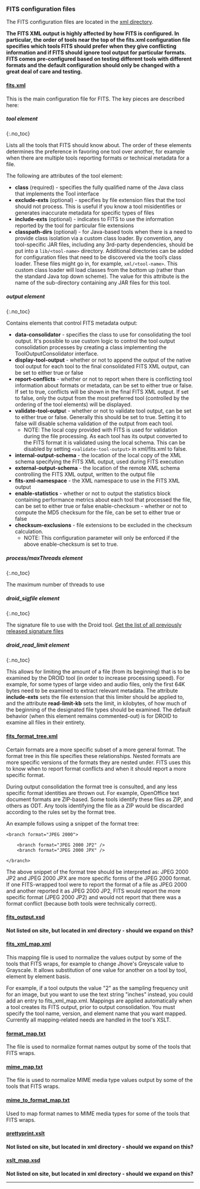 ### FITS configuration files

The FITS configuration files are located in the [xml directory](https://github.com/harvard-lts/fits/tree/dev/xml).

**The FITS XML output is highly affected by how FITS is configured. In particular, the order of tools near the top of the fits.xml configuration file specifies which tools FITS should prefer when they give conflicting information and if FITS should ignore tool output for particular formats. FITS comes pre-configured based on testing different tools with different formats and the default configuration should only be changed with a great deal of care and testing.**

#### [fits.xml](https://github.com/harvard-lts/fits/blob/dev/xml/fits.xml)
This is the main configuration file for FITS. The key pieces are described here:

##### tool element
{:.no_toc}

Lists all the tools that FITS should know about. The order of these elements determines the preference in favoring one tool over another, for example when there are multiple tools reporting formats or technical metadata for a file.

The following are attributes of the tool element:
- **class** (required) - specifies the fully qualified name of the Java class that implements the Tool interface
- **exclude-exts** (optional) - specifies by file extension files that the tool should not process. This is useful if you know a tool misidentifies or generates inaccurate metadata for specific types of files
- **include-exts** (optional) - indicates to FITS to use the information reported by the tool for particular file extensions
- **classpath-dirs** (optional) - for Java-based tools when there is a need to provide class isolation via a custom class loader. By convention, any tool-specific JAR files, including any 3rd-party dependencies, should be put into a ```lib/<tool-name>``` directory. Additional directories can be added for configuration files that need to be discovered via the tool’s class loader. These files might go in, for example, ```xml/<tool-name>```. This custom class loader will load classes from the bottom up (rather than the standard Java top down scheme). The value for this attribute is the name of the sub-directory containing any JAR files for this tool.

##### output element
{:.no_toc}

Contains elements that control FITS metadata output:
- **data-consolidator** - specifies the class to use for consolidating the tool output. It's possible to use custom logic to control the tool output consolidation processes by creating a class implementing the ToolOutputConsolidator interface.
- **display-tool-output** - whether or not to append the output of the native tool output for each tool to the final consolidated FITS XML output, can be set to either true or false
- **report-conflicts** - whether or not to report when there is conflicting tool information about formats or metadata, can be set to either true or false. If set to true, conflicts will be shown in the final FITS XML output. If set to false, only the output from the most preferred tool (controlled by the ordering of the tool elements) will be displayed.
- **validate-tool-outpu**t - whether or not to validate tool output, can be set to either true or false. Generally this should be set to true. Setting it to false will disable schema validation of the output from each tool.
  - NOTE: The local copy provided with FITS is used for validation during the file processing. As each tool has its output converted to the FITS format it is validated using the local schema. This can be disabled by setting ```<validate-tool-output>``` in xml/fits.xml to false. 
- **internal-output-schema** - the location of the local copy of the XML schema specifying the FITS XML output, used during FITS execution
- **external-output-schema** - the location of the remote XML schema controlling the FITS XML output, written to the output file
- **fits-xml-namespace** - the XML namespace to use in the FITS XML output
- **enable-statistics** - whether or not to output the statistics block containing performance metrics about each tool that processed the file, can be set to either true or false enable-checksum - whether or not to compute the MD5 checksum for the file, can be set to either true or false
- **checksum­-exclusions** - ­file extensions to be excluded in the checksum calculation.
  - NOTE: This configuration parameter will only be enforced if the above enable­-checksum is set to true. 


##### process/maxThreads element
{:.no_toc}

The maximum number of threads to use

##### droid_sigfile element
{:.no_toc}

The signature file to use with the Droid tool. [Get the list of all previously released signature files](https://www.nationalarchives.gov.uk/aboutapps/pronom/droid-signature-files.htm)


##### droid_read_limit element
{:.no_toc}

This allows for limiting the amount of a file (from its beginning) that is to be examined by the DROID tool (in order to increase processing speed). For example, for some types of large video and audio files, only the first 64K bytes need to be examined to extract relevant metadata. The attribute **include-exts** sets the file extension that this limiter should be applied to, and the attribute **read-limit-kb** sets the limit, in kilobytes, of how much of the beginning of the designated file types should be examined. The default behavior (when this element remains commented-out) is for DROID to examine all files in their entirety. 


#### [fits_format_tree.xml](https://github.com/harvard-lts/fits/blob/dev/xml/fits_format_tree.xml)
Certain formats are a more specific subset of a more general format. The format tree in this file specifies these relationships. Nested formats are more specific versions of the formats they are nested under. FITS uses this to know when to report format conflicts and when it should report a more specific format. 

During output consolidation the format tree is consulted, and any less specific format identities are thrown out. For example, OpenOffice text document formats are ZIP-based. Some tools identify these files as ZIP, and others as ODT. Any tools identifying the file as a ZIP would be discarded according to the rules set by the format tree. 

An example follows using a snippet of the format tree:

```
<branch format="JPEG 2000">

    <branch format="JPEG 2000 JP2" />
    <branch format="JPEG 2000 JPX" />

</branch>
```

The above snippet of the format tree should be interpreted as: JPEG 2000 JP2 and JPEG 2000 JPX are more specific forms of the JPEG 2000 format. If one FITS-wrapped tool were to report the format of a file as JPEG 2000 and another reported it as JPEG 2000 JP2, FITS would report the more specific format (JPEG 2000 JP2) and would not report that there was a format conflict (because both tools were technically correct). 


#### [fits_output.xsd](https://github.com/harvard-lts/fits/blob/dev/xml/fits_output.xsd)
**Not listed on site, but located in xml directory - should we expand on this?**


#### [fits_xml_map.xml](https://github.com/harvard-lts/fits/blob/dev/xml/fits_xml_map.xml)
This mapping file is used to normalize the values output by some of the tools that FITS wraps, for example to change Jhove's Greyscale value to Grayscale. It allows substitution of one value for another on a tool by tool, element by element basis.

For example, if a tool outputs the value "2" as the sampling frequency unit for an image, but you want to use the text string "inches" instead, you could add an entry to fits_xml_map.xml. Mappings are applied automatically when a tool creates its FITS output, prior to output consolidation. You must specify the tool name, version, and element name that you want mapped. Currently all mapping-related needs are handled in the tool's XSLT. 


#### [format_map.txt](https://github.com/harvard-lts/fits/blob/dev/xml/format_map.txt)
The file is used to normalize format names output by some of the tools that FITS wraps. 


#### [mime_map.txt](https://github.com/harvard-lts/fits/blob/dev/xml/mime_map.txt)
The file is used to normalize MIME media type values output by some of the tools that FITS wraps.


#### [mime_to_format_map.txt](https://github.com/harvard-lts/fits/blob/dev/xml/mime_to_format_map.txt)
Used to map format names to MIME media types for some of the tools that FITS wraps.


#### [prettyprint.xslt](https://github.com/harvard-lts/fits/blob/dev/xml/prettyprint.xslt)
**Not listed on site, but located in xml directory - should we expand on this?**


#### [xslt_map.xsd](https://github.com/harvard-lts/fits/blob/dev/xml/xslt_map.xsd)
**Not listed on site, but located in xml directory - should we expand on this?**

---